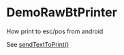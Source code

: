 # DemoRawBtPrinter
How print to esc/pos from android

See [sendTextToPrint()](https://github.com/402d/DemoRawBtPrinter/blob/master/app/src/main/java/ru/a402d/demorawbt/MainActivity.java#L25)

